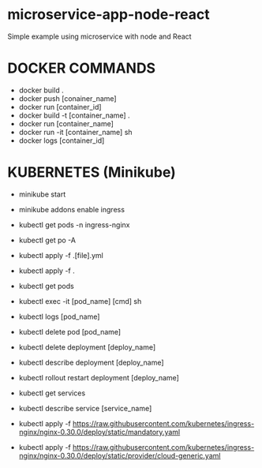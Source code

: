 # microservice-app-node-react
Simple example using microservice with node and React


# DOCKER COMMANDS

- docker build .
- docker push  [conainer_name]
- docker run [container_id]
- docker build -t [container_name] .
- docker run [container_name]
- docker run -it [container_name] sh
- docker logs [container_id]


# KUBERNETES (Minikube)
- minikube start
- minikube addons enable ingress
- kubectl get pods -n ingress-nginx
- kubectl get po -A
- kubectl apply -f .\[file].yml
- kubectl apply -f .
- kubectl get pods
- kubectl exec -it [pod_name] [cmd] sh
- kubectl logs [pod_name]
- kubectl delete pod [pod_name]
- kubectl delete deployment [deploy_name]
- kubectl describe deployment [deploy_name]
- kubectl rollout restart deployment [deploy_name]
- kubectl get services
- kubectl describe service [service_name]



- kubectl apply -f https://raw.githubusercontent.com/kubernetes/ingress-nginx/nginx-0.30.0/deploy/static/mandatory.yaml
- kubectl apply -f https://raw.githubusercontent.com/kubernetes/ingress-nginx/nginx-0.30.0/deploy/static/provider/cloud-generic.yaml